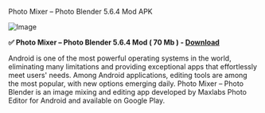 Photo Mixer – Photo Blender 5.6.4 Mod APK

![Image](https://github.com/user-attachments/assets/9eec47f4-ab37-46c8-8891-77512a2a126a)

**✅ Photo Mixer – Photo Blender 5.6.4 Mod ( 70 Mb ) -  [Download](https://dlgram.com/umXab)**

Android is one of the most powerful operating systems in the world, eliminating many limitations and providing exceptional apps that effortlessly meet users' needs. Among Android applications, editing tools are among the most popular, with new options emerging daily. Photo Mixer – Photo Blender is an image mixing and editing app developed by Maxlabs Photo Editor for Android and available on Google Play.